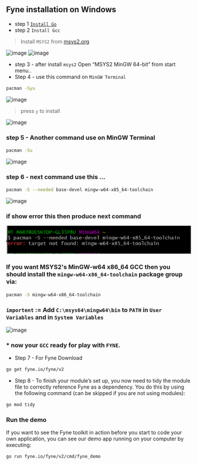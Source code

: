 ## Fyne installation on Windows 
* step 1 [`Install Go`](https://youtu.be/hffMABwkW00)
* step 2 `Install Gcc`
> Install `MSYS2` from [msys2.org](https://www.msys2.org/) 


![image](images/1.jpg)
![image](images/2.jpg)

* step 3 - after install `msys2` Open “MSYS2 MinGW 64-bit” from start menu..
* Step 4 - use this command on `MinGW Terminal`
```bash
pacman -Syu
```
![image](images/3.jpg)
> press `y` to install

![image](images/3-1.jpg)

### step 5 - Another command use on MinGW Terminal
```bash
pacman -Su
```
![image](images/4.jpg)
### step 6 - next command use this ...
```bash
pacman -S --needed base-devel mingw-w64-x85_64-toolchain
```
![image](images/5.jpg)

### if show error this then produce next command
![toolchain_error](images/toolchain_error.png)

### If you want MSYS2's MinGW-w64 x86_64 GCC then you should install the `mingw-w64-x86_64-toolchain` package group via:

```bash
pacman -S mingw-w64-x86_64-toolchain
```
### `importent` :=  Add `C:\msys64\mingw64\bin` to `PATH` in `User Variables` and in `System Variables`
![image](images/7.jpg)

### * now your `GCC` ready for play with `FYNE`.
* Step 7 - For Fyne Download
```bash
go get fyne.io/fyne/v2
```
* Step 8 - To finish your module’s set up, you now need to tidy the module file to correctly reference Fyne as a dependency. You do this by using the following command (can be skipped if you are not using modules): 





```bash
go mod tidy
```

### Run the demo
If you want to see the Fyne toolkit in action before you start to code your own application, you can see our demo app running on your computer by executing:

```bash
go run fyne.io/fyne/v2/cmd/fyne_demo
```

